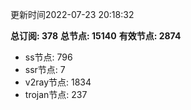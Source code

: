 更新时间2022-07-23 20:18:32

**总订阅: 378**
**总节点: 15140**
**有效节点: 2874**
- ss节点: 796
- ssr节点: 7
- v2ray节点: 1834
- trojan节点: 237
